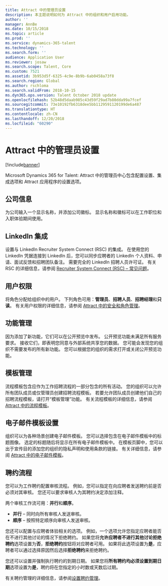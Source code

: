 ```yaml
---
title: Attract 中的管理员设置
description: 本主题说明如何为 Attract 中的组织和用户启用功能。
author: ''
manager: AnnBe
ms.date: 10/15/2018
ms.topic: article
ms.prod: ''
ms.service: dynamics-365-talent
ms.technology: ''
ms.search.form: ''
audience: Application User
ms.reviewer: josaw
ms.search.scope: Talent, Core
ms.custom: 7521
ms.assetid: 3b953d5f-6325-4c9e-8b9b-6ab0458a73f8
ms.search.region: Global
ms.author: rschloma
ms.search.validFrom: 2018-10-15
ms.dyn365.ops.version: Talent October 2018 update
ms.openlocfilehash: 52b48d5daab985c43d59f29ad7b80dda99a7fcef
ms.sourcegitcommit: 73e10192fb6318dee5bb1129591120199de6a487
ms.translationtype: HT
ms.contentlocale: zh-CN
ms.lasthandoff: 12/20/2018
ms.locfileid: "60290"
---
```

# <a name="admin-settings-in-attract"></a>Attract 中的管理员设置
[!include[banner](../includes/banner.md)]

Microsoft Dynamics 365 for Talent: Attract 中的管理员中心包含配置设置、集成选项和 Attract 应用程序的设置选项。

## <a name="company-information"></a>公司信息

为公司输入一个显示名称，并添加公司徽标。 显示名称和徽标可以在工作职位和入职体验期间使用。

## <a name="linkedin-integration"></a>LinkedIn 集成

设置与 LinkedIn Recruiter System Connect (RSC) 的集成。 在使用您的 LinkedIn 凭据连接到 LinkedIn 后，您可以同步应聘者的 LinkedIn 个人资料、申请、面试反馈和招聘团队备注。 需要完全的 LinkedIn 招聘人员许可证。 有关 RSC 的详细信息，请参阅 [Recruiter System Connect (RSC) – 常见问题](https://www.linkedin.com/help/recruiter/answer/90483)。

## <a name="user-permissions"></a>用户权限

将角色分配给组织中的用户。 下列角色可用：**管理员**、**招聘人员**、**招聘经理**和**只读**。 有关用户权限的详细信息，请参阅 [Attract 中的安全和角色管理](./security-attract.md)。

## <a name="feature-management"></a>功能管理

因为添加了新功能，它们可以在公开预览中发布。 公开预览功能未满足所有服务要求。 接收它们，即表明您同意与外部系统共享您的数据。 您可能会发现您的组织不需要发布的所有新功能。 您可以根据您的组织的需求打开或关闭公开预览功能。

## <a name="template-management"></a>模板管理

流程模板包含应作为工作招聘流程的一部分包含的所有活动。 您的组织可以允许所有团队成员或仅管理员创建招聘流程模板。 若要允许团队成员创建他们自己的招聘流程模板，请打开“模板管理”功能。 有关流程模板的详细信息，请参阅 [Attract 中的流程模板](./process-templates-attract.md)。

## <a name="email-template-settings"></a>电子邮件模板设置

组织可以为各种场景创建电子邮件模板。 您可以选择包含在电子邮件模板中的标题图像。 选定的标题随后将显示在所有电子邮件模板中。 在模板页脚中，您可以出于宣传目的添加您的组织的隐私声明和使用条款的链接。 有关详细信息，请参阅 [Attract 中的电子邮件模板](./email-templates.md)。

## <a name="offer-process"></a>聘约流程

您可以为工作聘约配置审核流程。 例如，您可以指定在向应聘者发送聘约前是否必须对其审核。 您还可以要求审核人为其聘约决定添加注释。

两个审核工作流可用：**并行**和**顺序**。

- **并行** – 同时向所有审核人发送审核。
- **顺序** – 按照特定顺序向审核人发送审核。

您还可以配置与应聘者体验相关的选项。 例如，一个选项允许您指定应聘者能否在不进行其他讨论的情况下拒绝聘约。 如果您将**允许应聘者不进行其他讨论拒绝聘约**选项设置为**否**，**拒绝聘约**按钮将对应聘者可用。 如果将此选项设置为**是**，应聘者可以通过选择原因然后选择**拒绝聘约**来拒绝聘约。

您还可以设置并强制执行聘约的到期日期。 如果您将**所有聘约均必须设置到期日期**选项设置为**是**，聘约将在您指定的小时数或天数后过期。

有关聘约管理的详细信息，请参阅[设置聘约管理](./offer-setup.md)。
